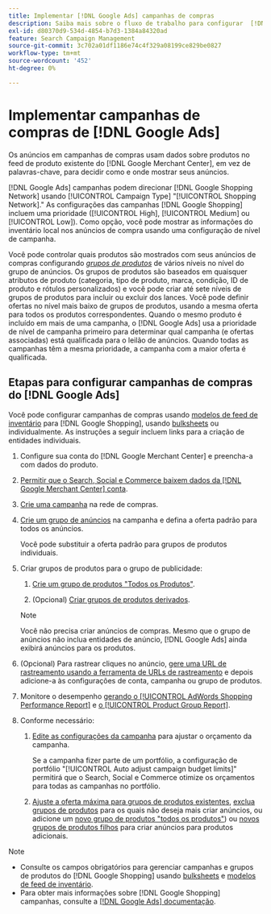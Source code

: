 ```yaml
---
title: Implementar [!DNL Google Ads] campanhas de compras
description: Saiba mais sobre o fluxo de trabalho para configurar  [!DNL Google Ads] campanhas de compras.
exl-id: d80370d9-534d-4854-b7d3-1384a84320ad
feature: Search Campaign Management
source-git-commit: 3c702a01df1186e74c4f329a08199ce829be0827
workflow-type: tm+mt
source-wordcount: '452'
ht-degree: 0%

---
```


# Implementar campanhas de compras de [!DNL Google Ads]

Os anúncios em campanhas de compras usam dados sobre produtos no feed de produto existente do [!DNL Google Merchant Center], em vez de palavras-chave, para decidir como e onde mostrar seus anúncios.

[!DNL Google Ads] campanhas podem direcionar [!DNL Google Shopping Network] usando [!UICONTROL Campaign Type] &quot;[!UICONTROL Shopping Network].&quot; As configurações das campanhas [!DNL Google Shopping] incluem uma prioridade ([!UICONTROL High], [!UICONTROL Medium] ou [!UICONTROL Low]). Como opção, você pode mostrar as informações do inventário local nos anúncios de compra usando uma configuração de nível de campanha.

Você pode controlar quais produtos são mostrados com seus anúncios de compras configurando *[grupos de produtos](/help/search-social-commerce/campaign-management/campaigns/product-group-about.md)* de vários níveis no nível do grupo de anúncios. Os grupos de produtos são baseados em quaisquer atributos de produto (categoria, tipo de produto, marca, condição, ID de produto e rótulos personalizados) e você pode criar até sete níveis de grupos de produtos para incluir ou excluir dos lances. Você pode definir ofertas no nível mais baixo de grupos de produtos, usando a mesma oferta para todos os produtos correspondentes. Quando o mesmo produto é incluído em mais de uma campanha, o [!DNL Google Ads] usa a prioridade de nível de campanha primeiro para determinar qual campanha (e ofertas associadas) está qualificada para o leilão de anúncios. Quando todas as campanhas têm a mesma prioridade, a campanha com a maior oferta é qualificada.

## Etapas para configurar campanhas de compras do [!DNL Google Ads]

Você pode configurar campanhas de compras usando [modelos de feed de inventário](/help/search-social-commerce/campaign-management/inventory-feeds/inventory-feeds-about.md) para [!DNL Google Shopping], usando [bulksheets](/help/search-social-commerce/campaign-management/bulksheets/bulksheet-about.md) ou individualmente. As instruções a seguir incluem links para a criação de entidades individuais.

1. Configure sua conta do [!DNL Google Merchant Center] e preencha-a com dados do produto.

1. [Permitir que o Search, Social e Commerce baixem dados da [!DNL Google Merchant Center] conta](/help/search-social-commerce/campaign-management/accounts/merchant-account-manage.md).

1. [Crie uma campanha](/help/search-social-commerce/campaign-management/campaigns/campaign-manage.md) na rede de compras.

1. [Crie um grupo de anúncios](/help/search-social-commerce/campaign-management/campaigns/ad-group-manage.md) na campanha e defina a oferta padrão para todos os anúncios.

   Você pode substituir a oferta padrão para grupos de produtos individuais.

1. Criar grupos de produtos para o grupo de publicidade:

   1. [Crie um grupo de produtos &quot;Todos os Produtos&quot;](/help/search-social-commerce/campaign-management/campaigns/product-group-manage.md).

   1. (Opcional) [Criar grupos de produtos derivados](/help/search-social-commerce/campaign-management/campaigns/product-group-manage.md).

   >[!NOTE]
   >Você não precisa criar anúncios de compras. Mesmo que o grupo de anúncios não inclua entidades de anúncio, [!DNL Google Ads] ainda exibirá anúncios para os produtos.

1. (Opcional) Para rastrear cliques no anúncio, [gere uma URL de rastreamento usando a ferramenta de URLs de rastreamento](/help/search-social-commerce/tools/click-tracking-url-generate.md) e depois adicione-a às configurações de conta, campanha ou grupo de produtos.

1. Monitore o desempenho [gerando o [!UICONTROL AdWords Shopping Performance Report]](/help/search-social-commerce/reports/management/specialty/specialty-report-generate.md) e [o [!UICONTROL Product Group Report]](/help/search-social-commerce/reports/management/basic-advanced/basic-advanced-report-generate.md).

1. Conforme necessário:

   1. [Edite as configurações da campanha](/help/search-social-commerce/campaign-management/campaigns/campaign-manage.md) para ajustar o orçamento da campanha.

      Se a campanha fizer parte de um portfólio, a configuração de portfólio &quot;[!UICONTROL Auto adjust campaign budget limits]&quot; permitirá que o Search, Social e Commerce otimize os orçamentos para todas as campanhas no portfólio.

   1. [Ajuste a oferta máxima para grupos de produtos existentes](/help/search-social-commerce/campaign-management/campaigns/product-group-manage.md), [exclua grupos de produtos](/help/search-social-commerce/campaign-management/campaigns/product-group-manage.md) para os quais não deseja mais criar anúncios, ou adicione um [novo grupo de produtos &quot;todos os produtos&quot;](/help/search-social-commerce/campaign-management/campaigns/product-group-manage.md)) ou [novos grupos de produtos filhos](/help/search-social-commerce/campaign-management/campaigns/product-group-manage.md) para criar anúncios para produtos adicionais.

>[!NOTE]
>
>* Consulte os campos obrigatórios para gerenciar campanhas e grupos de produtos do [!DNL Google Shopping] usando [bulksheets](/help/search-social-commerce/campaign-management/bulksheets/bulksheet-data-formats/bulksheet-data-google.md) e [modelos de feed de inventário](/help/search-social-commerce/campaign-management/inventory-feeds/ad-templates/template-google-shopping.md).
>* Para obter mais informações sobre [!DNL Google Shopping] campanhas, consulte a [[!DNL Google Ads] documentação](https://support.google.com/google-ads/answer/2454022).
